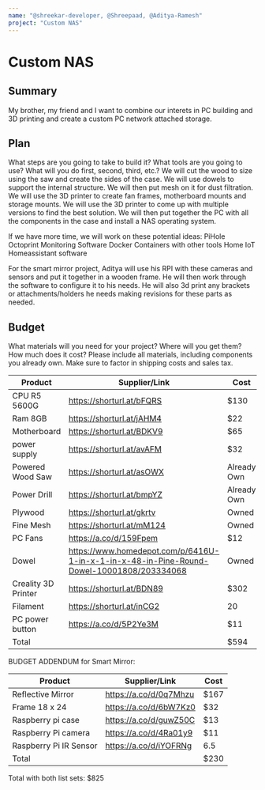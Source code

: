```yaml
---
name: "@shreekar-developer, @Shreepaad, @Aditya-Ramesh"
project: "Custom NAS"
---
```


# Custom NAS

## Summary

My brother, my friend and I want to combine our interets in PC building and 3D printing and create a custom PC network attached storage.

## Plan

What steps are you going to take to build it? What tools are you going to use? What will you do first, second, third, etc.?
We will cut the wood to size using the saw and create the sides of the case. We will use dowels to support the internal structure. We will then put mesh on it for dust filtration. We will use the 3D printer to create fan frames, motherboard mounts and storage mounts. We will use the 3D printer to come up with multiple versions to find the best solution. We will then put together the PC with all the components in the case and install a NAS operating system.

If we have more time, we will work on these potential ideas:
PiHole
Octoprint Monitoring Software
Docker Containers with other tools
Home IoT
Homeassistant software

For the smart mirror project, Aditya will use his RPI with these cameras and sensors and put it together in a wooden frame. He will then work through the software to configure it to his needs. He will also 3d print any brackets or attachments/holders he needs making revisions for these parts as needed.

## Budget

What materials will you need for your project? Where will you get them? How much does it cost? Please include all materials, including components you already own. Make sure to factor in shipping costs and sales tax.

| Product             | Supplier/Link                                                                             | Cost                  |
|---------------------|-------------------------------------------------------------------------------------------|-----------------------|
| CPU R5 5600G        | https://shorturl.at/bFQRS                                                                 | $130                  |
| Ram 8GB             | https://shorturl.at/jAHM4                                                                 | $22                   |
| Motherboard         | https://shorturl.at/BDKV9                                                                 | $65                   |
| power supply        | https://shorturl.at/avAFM                                                                 | $32                   |
| Powered Wood Saw    | https://shorturl.at/asOWX                                                                 | Already Own           |
| Power Drill         | https://shorturl.at/bmpYZ                                                                 | Already Own           |
| Plywood             | https://shorturl.at/gkrtv                                                                 | Owned                 |
| Fine Mesh           | https://shorturl.at/mM124                                                                 | Owned                 |
| PC Fans             | https://a.co/d/159Fpem                                                                    | $12                   |
| Dowel               | https://www.homedepot.com/p/6416U-1-in-x-1-in-x-48-in-Pine-Round-Dowel-10001808/203334068 | Owned                 |
| Creality 3D Printer | https://shorturl.at/BDN89                                                                 | $302                  |
| Filament            | https://shorturl.at/inCG2                                                                 | 20                 |
| PC power button     | https://a.co/d/5P2Ye3M                                                                 | $11 |
| Total               |                                                                                           | $594                  |

BUDGET ADDENDUM for Smart Mirror:

| Product             | Supplier/Link                                                                             | Cost                  |
|---------------------|-------------------------------------------------------------------------------------------|-----------------------|
| Reflective Mirror        | https://a.co/d/0q7Mhzu                                                                 | $167                  |
| Frame 18 x 24             | https://a.co/d/6bW7Kz0                                                                 | $32                  |
| Raspberry pi case         | https://a.co/d/guwZ50C                                                                 | $13                   |
| Raspberry Pi camera        | https://a.co/d/4Ra01y9                                                              | $11                   |
| Raspberry Pi IR Sensor     | https://a.co/d/iYOFRNg                                                                | 6.5           |
| Total               |                                                                                           | $230                  |


Total with both list sets: $825

